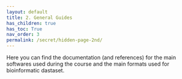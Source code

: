 ```yaml
---
layout: default
title: 2. General Guides
has_children: true
has_toc: True
nav_order: 3
permalink: /secret/hidden-page-2nd/
---
```


Here you can find the documentation (and references) for the main softwares used during the course and the main formats used for bioinformatic dastaset. 